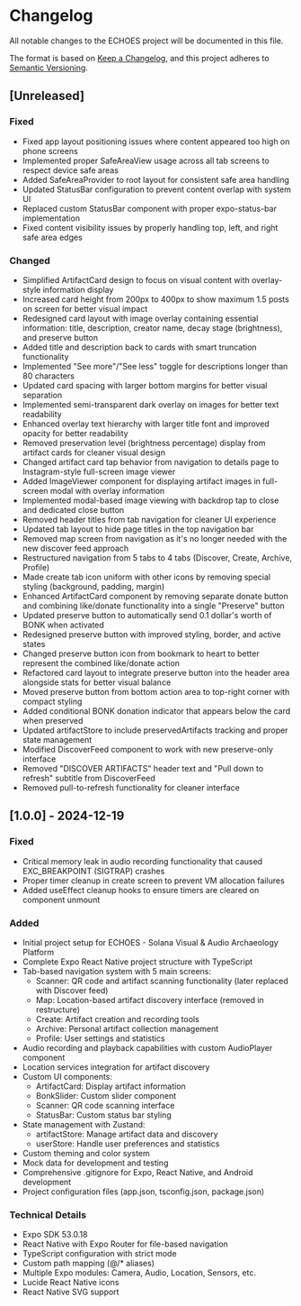 # Changelog

All notable changes to the ECHOES project will be documented in this file.

The format is based on [Keep a Changelog](https://keepachangelog.com/en/1.0.0/),
and this project adheres to [Semantic Versioning](https://semver.org/spec/v2.0.0.html).

## [Unreleased]

### Fixed
- Fixed app layout positioning issues where content appeared too high on phone screens
- Implemented proper SafeAreaView usage across all tab screens to respect device safe areas
- Added SafeAreaProvider to root layout for consistent safe area handling
- Updated StatusBar configuration to prevent content overlap with system UI
- Replaced custom StatusBar component with proper expo-status-bar implementation
- Fixed content visibility issues by properly handling top, left, and right safe area edges

### Changed
- Simplified ArtifactCard design to focus on visual content with overlay-style information display
- Increased card height from 200px to 400px to show maximum 1.5 posts on screen for better visual impact
- Redesigned card layout with image overlay containing essential information: title, description, creator name, decay stage (brightness), and preserve button
- Added title and description back to cards with smart truncation functionality
- Implemented "See more"/"See less" toggle for descriptions longer than 80 characters
- Updated card spacing with larger bottom margins for better visual separation
- Implemented semi-transparent dark overlay on images for better text readability
- Enhanced overlay text hierarchy with larger title font and improved opacity for better readability
- Removed preservation level (brightness percentage) display from artifact cards for cleaner visual design
- Changed artifact card tap behavior from navigation to details page to Instagram-style full-screen image viewer
- Added ImageViewer component for displaying artifact images in full-screen modal with overlay information
- Implemented modal-based image viewing with backdrop tap to close and dedicated close button
- Removed header titles from tab navigation for cleaner UI experience
- Updated tab layout to hide page titles in the top navigation bar
- Removed map screen from navigation as it's no longer needed with the new discover feed approach
- Restructured navigation from 5 tabs to 4 tabs (Discover, Create, Archive, Profile)
- Made create tab icon uniform with other icons by removing special styling (background, padding, margin)
- Enhanced ArtifactCard component by removing separate donate button and combining like/donate functionality into a single "Preserve" button
- Updated preserve button to automatically send 0.1 dollar's worth of BONK when activated
- Redesigned preserve button with improved styling, border, and active states
- Changed preserve button icon from bookmark to heart to better represent the combined like/donate action
- Refactored card layout to integrate preserve button into the header area alongside stats for better visual balance
- Moved preserve button from bottom action area to top-right corner with compact styling
- Added conditional BONK donation indicator that appears below the card when preserved
- Updated artifactStore to include preservedArtifacts tracking and proper state management
- Modified DiscoverFeed component to work with new preserve-only interface
- Removed "DISCOVER ARTIFACTS" header text and "Pull down to refresh" subtitle from DiscoverFeed
- Removed pull-to-refresh functionality for cleaner interface

## [1.0.0] - 2024-12-19

### Fixed
- Critical memory leak in audio recording functionality that caused EXC_BREAKPOINT (SIGTRAP) crashes
- Proper timer cleanup in create screen to prevent VM allocation failures
- Added useEffect cleanup hooks to ensure timers are cleared on component unmount

### Added
- Initial project setup for ECHOES - Solana Visual & Audio Archaeology Platform
- Complete Expo React Native project structure with TypeScript
- Tab-based navigation system with 5 main screens:
  - Scanner: QR code and artifact scanning functionality (later replaced with Discover feed)
  - Map: Location-based artifact discovery interface (removed in restructure)
  - Create: Artifact creation and recording tools
  - Archive: Personal artifact collection management
  - Profile: User settings and statistics
- Audio recording and playback capabilities with custom AudioPlayer component
- Location services integration for artifact discovery
- Custom UI components:
  - ArtifactCard: Display artifact information
  - BonkSlider: Custom slider component
  - Scanner: QR code scanning interface
  - StatusBar: Custom status bar styling
- State management with Zustand:
  - artifactStore: Manage artifact data and discovery
  - userStore: Handle user preferences and statistics
- Custom theming and color system
- Mock data for development and testing
- Comprehensive .gitignore for Expo, React Native, and Android development
- Project configuration files (app.json, tsconfig.json, package.json)

### Technical Details
- Expo SDK 53.0.18
- React Native with Expo Router for file-based navigation
- TypeScript configuration with strict mode
- Custom path mapping (@/* aliases)
- Multiple Expo modules: Camera, Audio, Location, Sensors, etc.
- Lucide React Native icons
- React Native SVG support